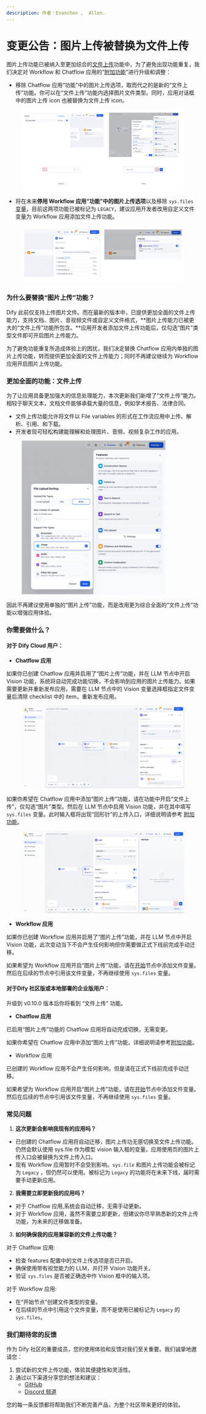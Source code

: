 ```yaml
---
description: 作者：Evanchen ,  Allen.
---
```


# 变更公告：图片上传被替换为文件上传

图片上传功能已被纳入至更加综合的[文件上传](file-upload.md)功能中，为了避免出现功能重复，我们决定对 Workflow 和 Chatflow 应用的“[附加功能](additional-features.md)”进行升级和调整：

* 移除 Chatflow 应用“功能”中的图片上传选项，取而代之的是新的“文件上传”功能。你可以在“文件上传”功能内选择图片文件类型。同时，应用对话框中的图片上传 icon 也被替换为文件上传 icon。

<figure><img src="../../.gitbook/assets/image (387).png" alt=""><figcaption></figcaption></figure>

* 将在未来**停用 Workflow 应用“功能”中的图片上传选项**以及移除 `sys.files` [变量](variables.md)，目前这两项功能已被标记为 `LEGACY`，建议应用开发者改用自定义文件变量为 Workflow 应用添加文件上传功能。

<figure><img src="../../.gitbook/assets/image (385).png" alt=""><figcaption></figcaption></figure>

### 为什么要替换“图片上传”功能？

Dify 此前仅支持上传图片文件。而在最新的版本中，已提供更加全面的文件上传能力，支持文档、图片、音视频文件或自定义文件格式，**图片上传能力已被更大的“文件上传”功能所包含。**应用开发者添加文件上传功能后，仅勾选“图片”类型文件即可开启图片上传能力。

为了避免功能重复所造成体验上的困扰，我们决定替换 Chatflow 应用内单独的图片上传功能，转而提供更加全面的文件上传能力；同时不再建议继续为 Workflow 应用开启图片上传功能。

### 更加全面的功能：文件上传

为了让应用具备更加强大的信息处理能力，本次更新我们新增了“文件上传”能力。相较于聊天文本，文档文件能够承载大量的信息，例如学术报告、法律合同。

* 文件上传功能允许将文件以 File variables 的形式在工作流应用中上传、解析、引用、和下载。
* 开发者现可轻松构建能理解和处理图片、音频、视频复杂工作的应用。

<figure><img src="../../.gitbook/assets/image (386).png" alt="" width="375"><figcaption></figcaption></figure>

因此不再建议使用单独的“图片上传”功能，而是改用更为综合全面的“文件上传”功能以增强应用体验。

### 你需要做什么？

#### **对于 Dify Cloud 用户：**

* **Chatflow 应用**

如果你已创建 Chatflow 应用并启用了“图片上传”功能，并在 LLM 节点中开启 Vision 功能，系统将自动完成功能切换，不会影响到应用的图片上传能力。如果需要更新并重新发布应用，需要在 LLM 节点中的 Vision 变量选择框指定文件变量后清除 checklist 中的 item，重新发布应用。

<figure><img src="../../.gitbook/assets/image (388).png" alt=""><figcaption></figcaption></figure>

如果你希望在 Chatflow 应用中添加“图片上传”功能，请在功能中开启“文件上传”，仅勾选“图片”类型。然后在 LLM 节点中启用 Vision 功能，并在其中填写 `sys.files` 变量。此时输入框将出现“回形针”的上传入口，详细说明请参考 [附加功能](additional-features.md)。

<figure><img src="../../.gitbook/assets/image (389).png" alt=""><figcaption></figcaption></figure>

* **Workflow 应用**

如果你已创建 Workflow 应用并启用了“图片上传”功能，并在 LLM 节点中开启 Vision 功能，此次变动当下不会产生任何影响但你需要做正式下线前完成手动迁移。

如果希望为 Workflow 应用开启“图片上传”功能，请在[开始](node/start.md)节点中添加文件变量。然后在后续的节点中引用该文件变量，不再继续使用 `sys.files` 变量。

#### 对于Dify 社区版或本地部署的企业版用户：

升级到 v0.10.0 版本后你将看到 “文件上传” 功能。

* **Chatflow 应用**

已启用“图片上传”功能的 Chatflow 应用将自动完成切换，无需变更。

如果你希望在 Chatflow 应用中添加“图片上传”功能，详细说明请参考[附加功能](additional-features.md)。

* Workflow 应用

已创建的 Workflow 应用不会产生任何影响，但是请在正式下线前完成手动迁移。

如果希望为 Workflow 应用开启“图片上传”功能，请在[开始](node/start.md)节点中添加文件变量。然后在后续的节点中引用该文件变量，不再继续使用 `sys.files` 变量。

### 常见问题

1. **这次更新会影响我现有的应用吗？**

* 已创建的 Chatflow 应用将自动迁移，图片上传功无感切换至文件上传功能。仍然会默认使用 sys.file 作为模型 vision 输入框的变量。应用使用页的图片上传入口会被替换为文件上传入口。
* 现有 Workflow 应用暂时不会受到影响。`sys.file` 和图片上传功能会被标记为 `Legacy` ，但仍然可以使用。被标记为 `Legacy` 的功能将在未来下线，届时需要手动更新应用。

2. **我需要立即更新我的应用吗？**

* 对于 Chatflow 应用,系统会自动迁移，无需手动更新。
* 对于 Workflow 应用，虽然不需要立即更新，但建议你尽早熟悉新的文件上传功能，为未来的迁移做准备。

3. **如何确保我的应用兼容新的文件上传功能？**

对于 Chatflow 应用:

* 检查 features 配置中的文件上传选项是否已开启。
* 确保使用带有视觉能力的 LLM，并打开 Vision 功能开关。
* 验证 `sys.files` 是否被正确选中作 Vision 框中的输入项。

对于 Workflow 应用:

* 在“开始节点”创建文件类型的变量。
* 在后续的节点中引用这个文件变量，而不是使用已被标记为 `Legacy` 的 `sys.files`。

### 我们期待您的反馈

作为 Dify 社区的重要成员，您的使用体验和反馈对我们至关重要。我们诚挚地邀请您：

1. 尝试新的文件上传功能，体验其便捷性和灵活性。
2. 通过以下渠道分享您的想法和建议：
   * [GitHub](https://github.com/langgenius/dify)
   * [Discord 频道](https://discord.gg/FngNHpbcY7)

您的每一条反馈都将帮助我们不断完善产品，为整个社区带来更好的体验。

